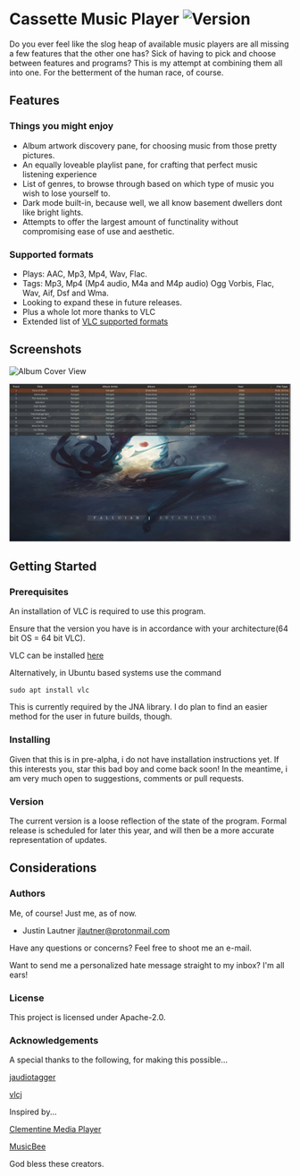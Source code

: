 # Cassette Music Player ![Version](https://img.shields.io/badge/Version-v0.7--pre--alpha-red "pre-alpha")

Do you ever feel like the slog heap of available music players are all missing a few features that the other one has? Sick of having to pick and choose between features and programs? This is my attempt at combining them all into one. For the betterment of the human race, of course.

## Features

### Things you might enjoy

- Album artwork discovery pane, for choosing music from those pretty pictures.
- An equally loveable playlist pane, for crafting that perfect music listening experience
- List of genres, to browse through based on which type of music you wish to lose yourself to.
- Dark mode built-in, because well, we all know basement dwellers dont like bright lights.
- Attempts to offer the largest amount of functinality without compromising ease of use and aesthetic.

### Supported formats

- Plays: AAC, Mp3, Mp4, Wav, Flac.
- Tags: Mp3, Mp4 (Mp4 audio, M4a and M4p audio) Ogg Vorbis, Flac, Wav, Aif, Dsf and Wma.
- Looking to expand these in future releases.
- Plus a whole lot more thanks to VLC
- Extended list of [VLC supported formats](https://wiki.videolan.org/VLC_Features_Formats/)

## Screenshots
![Album Cover View](screenshots/Cassette_Album_View_Dropdown_2.png "A small taste of what is to come")

![Playlist View](screenshots/Cassette_Playlist_View.png "Making additions to that small taste")
## Getting Started
### Prerequisites

An installation of VLC is required to use this program.

Ensure that the version you have is in accordance with your architecture(64 bit OS = 64 bit VLC).

VLC can be installed [here](https://www.videolan.org/vlc/)

Alternatively, in Ubuntu based systems use the command
```
sudo apt install vlc
```
This is currently required by the JNA library.
I do plan to find an easier method for the user in future builds, though.

### Installing

Given that this is in pre-alpha, i do not have installation instructions yet. 
If this interests you, star this bad boy and come back soon!
In the meantime, i am very much open to suggestions, comments or pull requests.

### Version

The current version is a loose reflection of the state of the program. 
Formal release is scheduled for later this year, and will then be a more
accurate representation of updates.

## Considerations
### Authors

Me, of course! Just me, as of now.

- Justin Lautner <jlautner@protonmail.com>

Have any questions or concerns? Feel free to shoot me an e-mail.

Want to send me a personalized hate message straight to my inbox? I'm all ears!

### License

This project is licensed under Apache-2.0.

### Acknowledgements

A special thanks to the following, for making this possible...

[jaudiotagger](https://github.com/goxr3plus/jaudiotagger)

[vlcj](https://github.com/caprica/vlcj)

Inspired by...

[Clementine Media Player](https://github.com/clementine-player/Clementine)

[MusicBee](https://getmusicbee.com)

God bless these creators.

